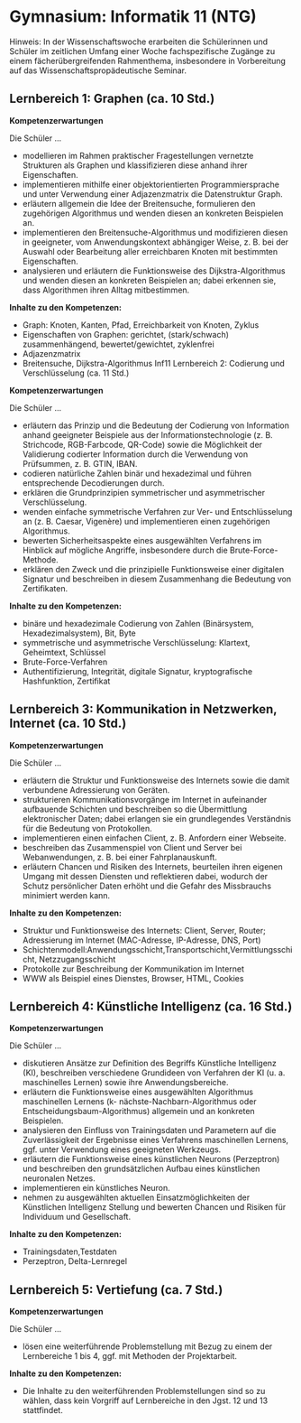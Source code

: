# Gymnasium: Informatik 11 (NTG)

Hinweis: In der Wissenschaftswoche erarbeiten die Schülerinnen und Schüler im zeitlichen Umfang einer Woche fachspezifische Zugänge zu einem fächerübergreifenden Rahmenthema, insbesondere in Vorbereitung auf das Wissenschaftspropädeutische Seminar.

## Lernbereich 1: Graphen (ca. 10 Std.)

**Kompetenzerwartungen**

Die Schüler ...

- modellieren im Rahmen praktischer Fragestellungen vernetzte Strukturen als Graphen und klassifizieren diese anhand ihrer Eigenschaften.
- implementieren mithilfe einer objektorientierten Programmiersprache und unter Verwendung einer Adjazenzmatrix die Datenstruktur Graph.
- erläutern allgemein die Idee der Breitensuche, formulieren den zugehörigen Algorithmus und wenden diesen an konkreten Beispielen an.
- implementieren den Breitensuche-Algorithmus und modifizieren diesen in geeigneter, vom Anwendungskontext abhängiger Weise, z. B. bei der Auswahl oder Bearbeitung aller erreichbaren Knoten mit bestimmten Eigenschaften.
- analysieren und erläutern die Funktionsweise des Dijkstra-Algorithmus und wenden diesen an konkreten Beispielen an; dabei erkennen sie, dass Algorithmen ihren Alltag mitbestimmen.

**Inhalte zu den Kompetenzen:**

- Graph: Knoten, Kanten, Pfad, Erreichbarkeit von Knoten, Zyklus
- Eigenschaften von Graphen: gerichtet, (stark/schwach) zusammenhängend, bewertet/gewichtet, zyklenfrei
- Adjazenzmatrix
- Breitensuche, Dijkstra-Algorithmus
Inf11 Lernbereich 2: Codierung und Verschlüsselung (ca. 11 Std.)

**Kompetenzerwartungen**

Die Schüler ...

- erläutern das Prinzip und die Bedeutung der Codierung von Information anhand geeigneter Beispiele aus der Informationstechnologie (z. B. Strichcode, RGB-Farbcode, QR-Code) sowie die Möglichkeit der Validierung codierter Information durch die Verwendung von Prüfsummen, z. B. GTIN, IBAN.
- codieren natürliche Zahlen binär und hexadezimal und führen entsprechende Decodierungen durch.
- erklären die Grundprinzipien symmetrischer und asymmetrischer Verschlüsselung.
- wenden einfache symmetrische Verfahren zur Ver- und Entschlüsselung an (z. B. Caesar,
Vigenère) und implementieren einen zugehörigen Algorithmus.
- bewerten Sicherheitsaspekte eines ausgewählten Verfahrens im Hinblick auf mögliche
Angriffe, insbesondere durch die Brute-Force-Methode.
- erklären den Zweck und die prinzipielle Funktionsweise einer digitalen Signatur und
beschreiben in diesem Zusammenhang die Bedeutung von Zertifikaten.

**Inhalte zu den Kompetenzen:**

- binäre und hexadezimale Codierung von Zahlen (Binärsystem, Hexadezimalsystem), Bit, Byte
- symmetrische und asymmetrische Verschlüsselung: Klartext, Geheimtext, Schlüssel
- Brute-Force-Verfahren
- Authentifizierung, Integrität, digitale Signatur, kryptografische Hashfunktion, Zertifikat

## Lernbereich 3: Kommunikation in Netzwerken, Internet (ca. 10 Std.)

**Kompetenzerwartungen**

Die Schüler ...

- erläutern die Struktur und Funktionsweise des Internets sowie die damit verbundene Adressierung von Geräten.
- strukturieren Kommunikationsvorgänge im Internet in aufeinander aufbauende Schichten und beschreiben so die Übermittlung elektronischer Daten; dabei erlangen sie ein grundlegendes Verständnis für die Bedeutung von Protokollen.
- implementieren einen einfachen Client, z. B. Anfordern einer Webseite.
- beschreiben das Zusammenspiel von Client und Server bei Webanwendungen, z. B. bei
einer Fahrplanauskunft.
- erläutern Chancen und Risiken des Internets, beurteilen ihren eigenen Umgang mit dessen Diensten und reflektieren dabei, wodurch der Schutz persönlicher Daten erhöht und die Gefahr des Missbrauchs minimiert werden kann.

**Inhalte zu den Kompetenzen:**

- Struktur und Funktionsweise des Internets: Client, Server, Router; Adressierung im Internet (MAC-Adresse, IP-Adresse, DNS, Port)
- Schichtenmodell:Anwendungsschicht,Transportschicht,Vermittlungsschicht, Netzzugangsschicht
- Protokolle zur Beschreibung der Kommunikation im Internet
- WWW als Beispiel eines Dienstes, Browser, HTML, Cookies

## Lernbereich 4: Künstliche Intelligenz (ca. 16 Std.)

**Kompetenzerwartungen**

Die Schüler ...

- diskutieren Ansätze zur Definition des Begriffs Künstliche Intelligenz (KI), beschreiben verschiedene Grundideen von Verfahren der KI (u. a. maschinelles Lernen) sowie ihre Anwendungsbereiche.
- erläutern die Funktionsweise eines ausgewählten Algorithmus maschinellen Lernens (k- nächste-Nachbarn-Algorithmus oder Entscheidungsbaum-Algorithmus) allgemein und an konkreten Beispielen.
- analysieren den Einfluss von Trainingsdaten und Parametern auf die Zuverlässigkeit der Ergebnisse eines Verfahrens maschinellen Lernens, ggf. unter Verwendung eines geeigneten Werkzeugs.
- erläutern die Funktionsweise eines künstlichen Neurons (Perzeptron) und beschreiben den grundsätzlichen Aufbau eines künstlichen neuronalen Netzes.
- implementieren ein künstliches Neuron.
- nehmen zu ausgewählten aktuellen Einsatzmöglichkeiten der Künstlichen Intelligenz Stellung
und bewerten Chancen und Risiken für Individuum und Gesellschaft.

**Inhalte zu den Kompetenzen:**

- Trainingsdaten,Testdaten
- Perzeptron, Delta-Lernregel

## Lernbereich 5: Vertiefung (ca. 7 Std.)

**Kompetenzerwartungen**

Die Schüler ...

- lösen eine weiterführende Problemstellung mit Bezug zu einem der Lernbereiche 1 bis 4, ggf. mit Methoden der Projektarbeit.

**Inhalte zu den Kompetenzen:**

- Die Inhalte zu den weiterführenden Problemstellungen sind so zu wählen, dass kein Vorgriff auf Lernbereiche in den Jgst. 12 und 13 stattfindet.